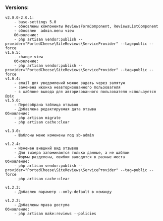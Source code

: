 ### Versions:
    v2.0.0-2.0.1:
        - base-settings 5.0
        - обновлены компоненты ReviewsFormComponent, ReviewsListComponent
        - обновлен  admin.menu view
        Обновление:
        - php artisan vendor:publish --provider="PortedCheese\SiteReviews\ServiceProvider" --tag=public --force 
    v1.6.5: 
        - change view
        Обновление:
        - php artisan vendor:publish --provider="PortedCheese\SiteReviews\ServiceProvider" --tag=public --force
    v1.6.4:
        - email для уведомлений можно задать через запятую
        - заменена иконка неавторизованного пользователя
        - в шаблоне вывода для авторизованного пользователя используется @pic
    v1.5.0:
        - Пересобрана таблица отзывов
        - Добавлена редактируемая дата отзыва
    Обновление:
        - php artisan migrate
        - php artisan cache:clear
    
    v1.3.0:
        - Шаблоны меню изменены под sb-admin
        
    v1.2.4:
        - Изменен внешний вид отзывов
        - Для тизера запоминаются только данные, а не шаблон
        - Формы разделены, ошибки выводятся в разные места
    Обновление:
        - php artisan vendor:publish --provider="PortedCheese\SiteReviews\ServiceProvider" --tag=public --force
        - php artisan cache:clear

    v1.2.3:
        - Добавлен параметр --only-default в команду
        
    v1.2.2:
        - Добавлены права доступа
    Обновление:
        - php artisan make:reviews --policies